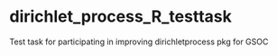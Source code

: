 # dirichlet_process_R_testtask
Test task for participating in improving dirichletprocess pkg for GSOC
